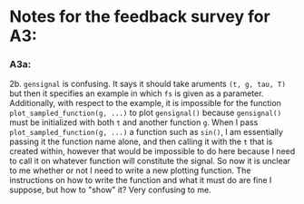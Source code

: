 # Notes for the feedback survey for A3:

### A3a:

2b. `gensignal` is confusing. It says it should take aruments `(t, g, tau, T)` but then it specifies an example in which `fs` is given as a parameter. Additionally, with respect to the example, it is impossible for the function `plot_sampled_function(g, ...)` to plot `gensignal()` because `gensignal()` must be initialized with both `t` and another function `g`. When I pass `plot_sampled_function(g, ...)` a function such as `sin()`, I am essentially passing it the function name alone, and then calling it with the `t` that is created within, however that would be impossible to do here because I need to call it on whatever function will constitute the signal. So now it is unclear to me whether or not I need to write a new plotting function. The instructions on how to write the function and what it must do are fine I suppose, but how to "show" it? Very confusing to me.
